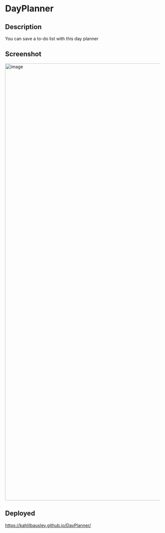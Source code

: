 # DayPlanner
## Description
You can save a to-do list with this day planner

## Screenshot
<img width="1417" alt="image" src="https://github.com/kahlilbausley/DayPlanner/assets/42008951/5c68fb5d-85a6-422b-8d26-ae6ca07c39d6">

## Deployed

https://kahlilbausley.github.io/DayPlanner/
